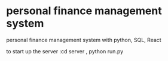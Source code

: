 # personal finance management system

personal finance management system with python, SQL, React

to start up the server :cd server , python run.py
